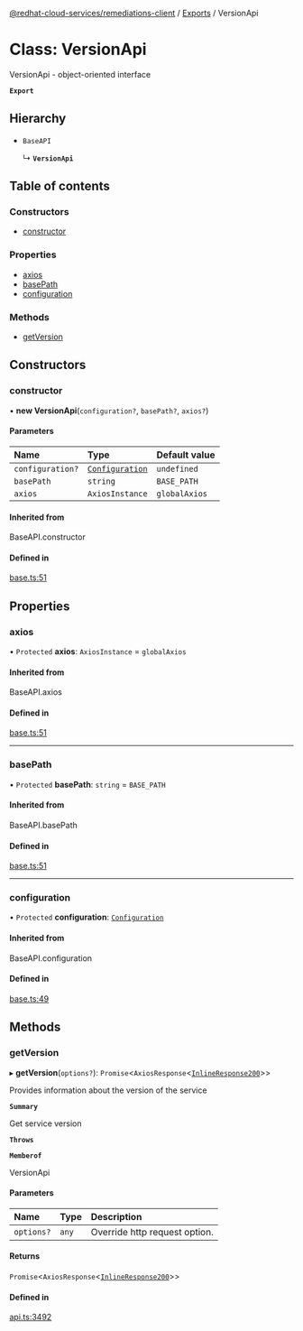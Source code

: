 [@redhat-cloud-services/remediations-client](../README.md) / [Exports](../modules.md) / VersionApi

# Class: VersionApi

VersionApi - object-oriented interface

**`Export`**

## Hierarchy

- `BaseAPI`

  ↳ **`VersionApi`**

## Table of contents

### Constructors

- [constructor](VersionApi.md#constructor)

### Properties

- [axios](VersionApi.md#axios)
- [basePath](VersionApi.md#basepath)
- [configuration](VersionApi.md#configuration)

### Methods

- [getVersion](VersionApi.md#getversion)

## Constructors

### constructor

• **new VersionApi**(`configuration?`, `basePath?`, `axios?`)

#### Parameters

| Name | Type | Default value |
| :------ | :------ | :------ |
| `configuration?` | [`Configuration`](Configuration.md) | `undefined` |
| `basePath` | `string` | `BASE_PATH` |
| `axios` | `AxiosInstance` | `globalAxios` |

#### Inherited from

BaseAPI.constructor

#### Defined in

[base.ts:51](https://github.com/RedHatInsights/javascript-clients/blob/master/packages/remediations/base.ts#L51)

## Properties

### axios

• `Protected` **axios**: `AxiosInstance` = `globalAxios`

#### Inherited from

BaseAPI.axios

#### Defined in

[base.ts:51](https://github.com/RedHatInsights/javascript-clients/blob/master/packages/remediations/base.ts#L51)

___

### basePath

• `Protected` **basePath**: `string` = `BASE_PATH`

#### Inherited from

BaseAPI.basePath

#### Defined in

[base.ts:51](https://github.com/RedHatInsights/javascript-clients/blob/master/packages/remediations/base.ts#L51)

___

### configuration

• `Protected` **configuration**: [`Configuration`](Configuration.md)

#### Inherited from

BaseAPI.configuration

#### Defined in

[base.ts:49](https://github.com/RedHatInsights/javascript-clients/blob/master/packages/remediations/base.ts#L49)

## Methods

### getVersion

▸ **getVersion**(`options?`): `Promise`<`AxiosResponse`<[`InlineResponse200`](../interfaces/InlineResponse200.md)\>\>

Provides information about the version of the service

**`Summary`**

Get service version

**`Throws`**

**`Memberof`**

VersionApi

#### Parameters

| Name | Type | Description |
| :------ | :------ | :------ |
| `options?` | `any` | Override http request option. |

#### Returns

`Promise`<`AxiosResponse`<[`InlineResponse200`](../interfaces/InlineResponse200.md)\>\>

#### Defined in

[api.ts:3492](https://github.com/RedHatInsights/javascript-clients/blob/master/packages/remediations/api.ts#L3492)
